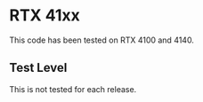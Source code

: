 RTX 41xx
========

This code has been tested on RTX 4100 and 4140.

Test Level
----------
This is not tested for each release.
